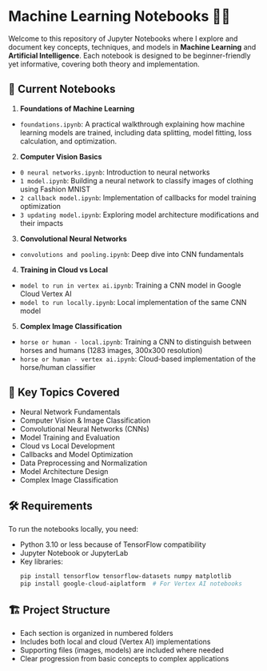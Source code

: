 # Machine Learning Notebooks 📓🤖

Welcome to this repository of Jupyter Notebooks where I explore and document key concepts, techniques, and models in **Machine Learning** and **Artificial Intelligence**. Each notebook is designed to be beginner-friendly yet informative, covering both theory and implementation.

## 📁 Current Notebooks

1. **Foundations of Machine Learning**
- `foundations.ipynb`: A practical walkthrough explaining how machine learning models are trained, including data splitting, model fitting, loss calculation, and optimization.

2. **Computer Vision Basics**
- `0 neural networks.ipynb`: Introduction to neural networks
- `1 model.ipynb`: Building a neural network to classify images of clothing using Fashion MNIST
- `2 callback model.ipynb`: Implementation of callbacks for model training optimization
- `3 updating model.ipynb`: Exploring model architecture modifications and their impacts

3. **Convolutional Neural Networks**
- `convolutions and pooling.ipynb`: Deep dive into CNN fundamentals

4. **Training in Cloud vs Local**
- `model to run in vertex ai.ipynb`: Training a CNN model in Google Cloud Vertex AI
- `model to run locally.ipynb`: Local implementation of the same CNN model

5. **Complex Image Classification**
- `horse or human - local.ipynb`: Training a CNN to distinguish between horses and humans (1283 images, 300x300 resolution)
- `horse or human - vertex ai.ipynb`: Cloud-based implementation of the horse/human classifier

## 🧮 Key Topics Covered

- Neural Network Fundamentals
- Computer Vision & Image Classification
- Convolutional Neural Networks (CNNs)
- Model Training and Evaluation
- Cloud vs Local Development
- Callbacks and Model Optimization
- Data Preprocessing and Normalization
- Model Architecture Design
- Complex Image Classification

## 🛠 Requirements

To run the notebooks locally, you need:

- Python 3.10 or less because of TensorFlow compatibility
- Jupyter Notebook or JupyterLab
- Key libraries:
  ```bash
  pip install tensorflow tensorflow-datasets numpy matplotlib
  pip install google-cloud-aiplatform  # For Vertex AI notebooks
  ```

## 🏗 Project Structure

- Each section is organized in numbered folders
- Includes both local and cloud (Vertex AI) implementations
- Supporting files (images, models) are included where needed
- Clear progression from basic concepts to complex applications

